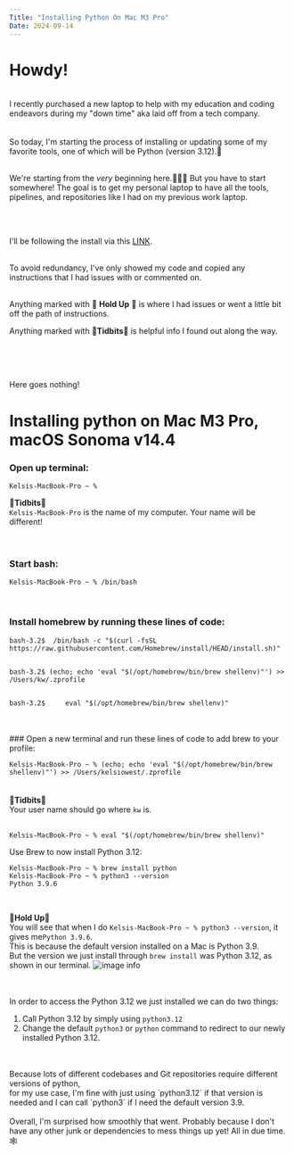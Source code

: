 ```yaml
---
Title: "Installing Python On Mac M3 Pro"
Date: 2024-09-14
---
```



# Howdy!
<br />
I recently purchased a new laptop to help with my education and coding endeavors during my "down time" aka laid off from a tech company.
<br />
<br />
<br />
So today, I'm starting the process of installing or updating some of my favorite tools, one of which will be Python (version 3.12).🐍
<br />
<br />


We're starting from the *very* beginning here.👩🏼‍🔧 But you have to start somewhere! 
The goal is to get my personal laptop to have all the tools, pipelines, and repositories like I had on my previous work laptop. 

<br />
<br />

I'll be following the install via this [LINK](https://www.geeksforgeeks.org/how-to-download-and-install-python-latest-version-on-macos-mac-os-x/).

<br />
To avoid redundancy, I've only showed my code and copied any instructions that I had issues with or commented on.
<br />
<br />




Anything marked with 🐄 **Hold Up** 🐄  is where I had issues or went a little bit off the path of instructions. 
<br />

Anything marked with 🤠**Tidbits**🤠 is helpful info I found out along the way.



<br />
<br />
<br />


Here goes nothing!
<br />
# Installing python on Mac M3 Pro, macOS Sonoma v14.4

### Open up terminal:
`Kelsis-MacBook-Pro ~ % `
<br />

🤠**Tidbits**🤠 
<br />
```Kelsis-MacBook-Pro``` is the name of my computer. Your name will be different!
<br />
<br />
<br />
### Start bash:
`Kelsis-MacBook-Pro ~ % /bin/bash`




<br />



### Install homebrew by running these lines of code:

```
bash-3.2$  /bin/bash -c "$(curl -fsSL https://raw.githubusercontent.com/Homebrew/install/HEAD/install.sh)"


bash-3.2$ (echo; echo 'eval "$(/opt/homebrew/bin/brew shellenv)"') >> /Users/kw/.zprofile


bash-3.2$     eval "$(/opt/homebrew/bin/brew shellenv)"
```

<br />
<br />
### Open a new terminal and run these lines of code to add brew to your profile:

```Kelsis-MacBook-Pro ~ % (echo; echo 'eval "$(/opt/homebrew/bin/brew shellenv)"') >> /Users/kelsiowest/.zprofile``` 
<br />
<br />
<br />
🤠**Tidbits**🤠 
<br />
Your user name should go where `kw` is.
<br />
<br />

```Kelsis-MacBook-Pro ~ % eval "$(/opt/homebrew/bin/brew shellenv)"```

Use Brew to now install Python 3.12:
<br />
```
Kelsis-MacBook-Pro ~ % brew install python
Kelsis-MacBook-Pro ~ % python3 --version
Python 3.9.6
```
<br />

🐄**Hold Up**🐄
<br />
You will see that when I do `Kelsis-MacBook-Pro ~ % python3 --version`, it gives me`Python 3.9.6`. 
<br />
This is because the default version installed on a Mac is Python 3.9. 
<br />
But the version we just install through `brew install` was Python 3.12, as shown in our terminal.
![image info](/recapitulate_this/docs/assets/images/terminal_1.png)
<br />
<br />
<br />

In order to access the Python 3.12 we just installed we can do two things:
1. Call Python 3.12 by simply using `python3.12` 
2. Change the default `python3` or `python` command to redirect to our newly installed Python 3.12. 

<br />
<br />
Because lots of different codebases and Git repositories require different versions of python, 
<br />
for my use case, I'm fine with just using `python3.12` if that version is needed and I can call `python3` if I need the default version 3.9. 

<br />
<br />
Overall, I'm surprised how smoothly that went. Probably because I don't have any other junk or dependencies to mess things up yet! All in due time.🕸️


